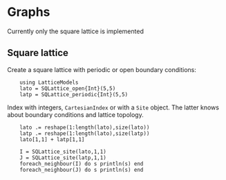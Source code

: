 # Graphs

Currently only the square lattice is implemented

## Square lattice

Create a square lattice with periodic or open boundary conditions:

```@repl 1
	using LatticeModels
	lato = SQLattice_open{Int}(5,5)
	latp = SQLattice_periodic{Int}(5,5)
```

Index with integers, `CartesianIndex` or with a `Site` object.  The latter knows about boundary conditions and lattice topology.

```@repl 1
	lato .= reshape(1:length(lato),size(lato))
	latp .= reshape(1:length(lato),size(latp))
	lato[1,1] + latp[1,1]
	
	I = SQLattice_site(lato,1,1)
	J = SQLattice_site(latp,1,1)
	foreach_neighbour(I) do s println(s) end
	foreach_neighbour(J) do s println(s) end
```
 
